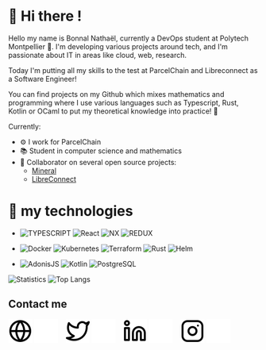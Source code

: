 <link rel="stylesheet" href="https://cdn.jsdelivr.net/gh/devicons/devicon@v2.14.0/devicon.min.css">

# 👋 Hi there !
Hello my name is Bonnal Nathaël, currently a DevOps student at Polytech Montpellier 🌟. I'm developing various projects around tech, and I'm passionate about IT in areas like cloud, web, research. 

Today I'm putting all my skills to the test at ParcelChain and Libreconnect as a Software Engineer!

You can find projects on my Github which mixes mathematics and programming where I use various languages such as Typescript, Rust, Kotlin or OCaml to put my theoretical knowledge into practice! 🚀

Currently:
- ⚙️ I work for ParcelChain
- 📚 Student in computer science and mathematics
- 🚀 Collaborator on several open source projects:
  - [Mineral](https://github.com/mineral-dart)
  - [LibreConnect](https://github.com/libreconnect)

# 🚀 my technologies
- ![TYPESCRIPT](https://img.shields.io/badge/TypeScript-007ACC?style=for-the-badge&logo=typescript&logoColor=white)
  ![React](https://img.shields.io/badge/React-007ACC?style=for-the-badge&logo=react&logoColor=white)
  ![NX](https://img.shields.io/badge/NX-007ACC?style=for-the-badge&logo=nx&logoColor=white)
  ![REDUX](https://img.shields.io/badge/Redux-593D88?style=for-the-badge&logo=redux&logoColor=white)
  
  
- ![Docker](https://img.shields.io/badge/Docker-2CA5E0?style=for-the-badge&logo=docker&logoColor=white)
  ![Kubernetes](https://img.shields.io/badge/Kubernetes-3970e4?style=for-the-badge&logo=kubernetes&logoColor=white)
  ![Terraform](https://img.shields.io/badge/Terraform-4287f5?style=for-the-badge&logo=terraform&logoColor=white)
  ![Rust](https://img.shields.io/badge/Rust-FF5733?style=for-the-badge&logo=rust&logoColor=white)
  ![Helm](https://img.shields.io/badge/Helm-2CA5E0?style=for-the-badge&logo=helm&logoColor=white)
  
- ![AdonisJS](https://img.shields.io/badge/AdonisJS-6701F2?style=for-the-badge&logo=adonisjs&logoColor=white)
  ![Kotlin](https://img.shields.io/badge/Kotlin-E24462?style=for-the-badge&logo=kotlin&logoColor=white)
  ![PostgreSQL](https://img.shields.io/badge/PostgreSQL-007ACC?style=for-the-badge&logo=postgresql&logoColor=white)

![Statistics](https://github-readme-stats.vercel.app/api?username=NathaelB&show_icons=true&count_private=true)
![Top Langs](https://github-readme-stats.vercel.app/api/top-langs/?username=NathaelB&layout=compact)

## Contact me

[![img_contact](./img/globe-light.svg)](https://leadcode.fr#gh-light-mode-only)
[![img_contact](./img/globe-dark.svg)](https://leadcode.fr#gh-dark-mode-only)
&nbsp;&nbsp;
[![img_contact](./img/twitter-light.svg)](https://twitter.com/NathaelBonnal#gh-light-mode-only)
[![img_contact](./img/twitter-dark.svg)](https://twitter.com/NathaelBonnal#gh-dark-mode-only)
&nbsp;&nbsp;
[![img_contact](./img/linkedin-light.svg)](https://www.linkedin.com/in/nathael-bonnal#gh-light-mode-only)
[![img_contact](./img/linkedin-dark.svg)](https://www.linkedin.com/in/nathael-bonnal#gh-dark-mode-only)
&nbsp;&nbsp;
[![img_contact](./img/instagram-light.svg)](https://www.instagram.com/nathael.bnl#gh-light-mode-only)
[![img_contact](./img/instagram-dark.svg)](https://www.instagram.com/nathael.bnl#gh-dark-mode-only)
